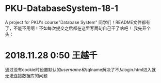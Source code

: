 # PKU-DatabaseSystem-18-1
A project for PKU's course"Database System"
同学们！README文件都有了，不能不用啊！不如每次提交之后都在这里写两句自己干了啥吧！
我先开个头：

# 2018.11.28 0:50 王越千
通过没有cookie时设置默认的$username和$sqlname解决了不从login.html进入就无法连接数据库的问题
